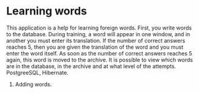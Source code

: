 # Learning words

This application is a help for learning foreign words. First, you write words to the database. During training, a word will appear in one window, and in another you must enter its translation. If the number of correct answers reaches 5, then you are given the translation of the word and you must enter the word itself. As soon as the number of correct answers reaches 5 again, this word is moved to the archive. It is possible to view which words are in the database, in the archive and at what level of the attempts.
PostgreeSQL, Hibernate.

1. Adding words.

